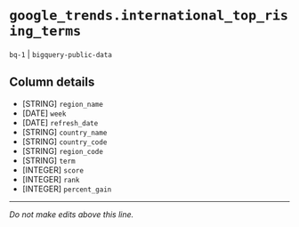 # `google_trends.international_top_rising_terms`
`bq-1` | `bigquery-public-data`

## Column details
* [STRING]    `region_name`
* [DATE]      `week`
* [DATE]      `refresh_date`
* [STRING]    `country_name`
* [STRING]    `country_code`
* [STRING]    `region_code`
* [STRING]    `term`
* [INTEGER]   `score`
* [INTEGER]   `rank`
* [INTEGER]   `percent_gain`

-------------------------------------------------------------------------------
*Do not make edits above this line.*
